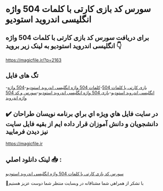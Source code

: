 # سورس کد بازی کارتی با کلمات 504 واژه انگلیسی اندروید استودیو

## برای دریافت سورس کد بازی کارتی با کلمات 504 واژه انگلیسی اندروید استودیو به لینک زیر بروید 👇

https://magicfile.ir/?p=2163

## تگ های فایل

-[بازی کارتی با کلمات 504](https://magicfile.ir/product/%d8%b3%d9%88%d8%b1%d8%b3-%d9%88-%da%a9%d8%af-%d8%a8%d8%a7%d8%b2%db%8c-%da%a9%d8%a7%d8%b1%d8%aa%db%8c-%d8%a8%d8%a7-%da%a9%d9%84%d9%85%d8%a7%d8%aa-504-%d9%88%d8%a7%da%98%d9%87-%d8%a7%d9%86%da%af%d9%84%db%8c%d8%b3%db%8c/)-[کلمات 504 واژه انگلیسی اندروید استودیو](https://magicfile.ir/product/%d8%b3%d9%88%d8%b1%d8%b3-%d9%88-%da%a9%d8%af-%d8%a8%d8%a7%d8%b2%db%8c-%da%a9%d8%a7%d8%b1%d8%aa%db%8c-%d8%a8%d8%a7-%da%a9%d9%84%d9%85%d8%a7%d8%aa-504-%d9%88%d8%a7%da%98%d9%87-%d8%a7%d9%86%da%af%d9%84%db%8c%d8%b3%db%8c/)-[504 واژه انگلیسی اندروید استودیو](https://magicfile.ir/product/%d8%b3%d9%88%d8%b1%d8%b3-%d9%88-%da%a9%d8%af-%d8%a8%d8%a7%d8%b2%db%8c-%da%a9%d8%a7%d8%b1%d8%aa%db%8c-%d8%a8%d8%a7-%da%a9%d9%84%d9%85%d8%a7%d8%aa-504-%d9%88%d8%a7%da%98%d9%87-%d8%a7%d9%86%da%af%d9%84%db%8c%d8%b3%db%8c/)-[بازی 504 واژه انگلیسی اندروید استودیو](https://magicfile.ir/product/%d8%b3%d9%88%d8%b1%d8%b3-%d9%88-%da%a9%d8%af-%d8%a8%d8%a7%d8%b2%db%8c-%da%a9%d8%a7%d8%b1%d8%aa%db%8c-%d8%a8%d8%a7-%da%a9%d9%84%d9%85%d8%a7%d8%aa-504-%d9%88%d8%a7%da%98%d9%87-%d8%a7%d9%86%da%af%d9%84%db%8c%d8%b3%db%8c/)-[سورس و کد 504 واژه اندروید](https://magicfile.ir/product/%d8%b3%d9%88%d8%b1%d8%b3-%d9%88-%da%a9%d8%af-%d8%a8%d8%a7%d8%b2%db%8c-%da%a9%d8%a7%d8%b1%d8%aa%db%8c-%d8%a8%d8%a7-%da%a9%d9%84%d9%85%d8%a7%d8%aa-504-%d9%88%d8%a7%da%98%d9%87-%d8%a7%d9%86%da%af%d9%84%db%8c%d8%b3%db%8c/)

## ✔️ در سايت فايل هاي ويژه اي براي برنامه نويسان طراحان دانشجويان و دانش آموزان قرار داده ايم از بقيه فايل سايت نيز ديدن فرماييد

https://magicfile.ir


## لينک دانلود اصلي 📥 :

[سورس کد بازی کارتی با کلمات 504 واژه انگلیسی اندروید استودیو](https://magicfile.ir/product/%d8%b3%d9%88%d8%b1%d8%b3-%d9%88-%da%a9%d8%af-%d8%a8%d8%a7%d8%b2%db%8c-%da%a9%d8%a7%d8%b1%d8%aa%db%8c-%d8%a8%d8%a7-%da%a9%d9%84%d9%85%d8%a7%d8%aa-504-%d9%88%d8%a7%da%98%d9%87-%d8%a7%d9%86%da%af%d9%84%db%8c%d8%b3%db%8c/) 


🙏با تشکر از همراهي شما مشتاقانه در وبسایت منتظر شما دوست عزیز هستیم

